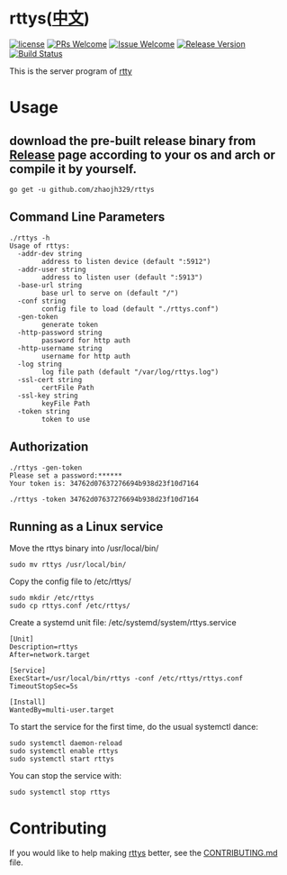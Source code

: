 # rttys([中文](/README_ZH.md))

[1]: https://img.shields.io/badge/license-MIT-brightgreen.svg?style=plastic
[2]: /LICENSE
[3]: https://img.shields.io/badge/PRs-welcome-brightgreen.svg?style=plastic
[4]: https://github.com/zhaojh329/rttys/pulls
[5]: https://img.shields.io/badge/Issues-welcome-brightgreen.svg?style=plastic
[6]: https://github.com/zhaojh329/rttys/issues/new
[7]: https://img.shields.io/badge/release-3.1.2-blue.svg?style=plastic
[8]: https://github.com/zhaojh329/rttys/releases
[9]: https://travis-ci.org/zhaojh329/rttys.svg?branch=master
[10]: https://travis-ci.org/zhaojh329/rttys

[![license][1]][2]
[![PRs Welcome][3]][4]
[![Issue Welcome][5]][6]
[![Release Version][7]][8]
[![Build Status][9]][10]

This is the server program of [rtty](https://github.com/zhaojh329/rtty)

# Usage
## download the pre-built release binary from [Release](https://github.com/zhaojh329/rttys/releases) page according to your os and arch or compile it by yourself.

    go get -u github.com/zhaojh329/rttys

## Command Line Parameters

    ./rttys -h
    Usage of rttys:
      -addr-dev string
            address to listen device (default ":5912")
      -addr-user string
            address to listen user (default ":5913")
      -base-url string
            base url to serve on (default "/")
      -conf string
            config file to load (default "./rttys.conf")
      -gen-token
            generate token
      -http-password string
            password for http auth
      -http-username string
            username for http auth
      -log string
            log file path (default "/var/log/rttys.log")
      -ssl-cert string
            certFile Path
      -ssl-key string
            keyFile Path
      -token string
            token to use

## Authorization

    ./rttys -gen-token
    Please set a password:******
    Your token is: 34762d07637276694b938d23f10d7164

    ./rttys -token 34762d07637276694b938d23f10d7164

## Running as a Linux service
Move the rttys binary into /usr/local/bin/

    sudo mv rttys /usr/local/bin/

Copy the config file to /etc/rttys/

    sudo mkdir /etc/rttys
    sudo cp rttys.conf /etc/rttys/

Create a systemd unit file: /etc/systemd/system/rttys.service

    [Unit]
    Description=rttys
    After=network.target

    [Service]
    ExecStart=/usr/local/bin/rttys -conf /etc/rttys/rttys.conf
    TimeoutStopSec=5s

    [Install]
    WantedBy=multi-user.target

To start the service for the first time, do the usual systemctl dance:

    sudo systemctl daemon-reload
    sudo systemctl enable rttys
    sudo systemctl start rttys

You can stop the service with:

    sudo systemctl stop rttys

# Contributing
If you would like to help making [rttys](https://github.com/zhaojh329/rttys) better,
see the [CONTRIBUTING.md](https://github.com/zhaojh329/rttys/blob/master/CONTRIBUTING.md) file.
